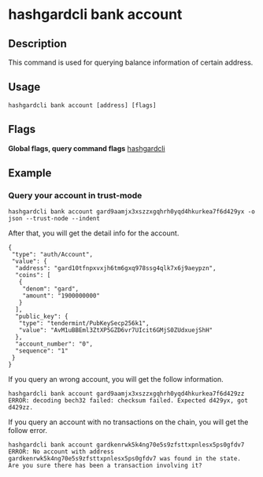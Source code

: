 # hashgardcli bank account

## Description

This command is used for querying balance information of certain address.


## Usage

```shell
hashgardcli bank account [address] [flags]
```

## Flags

**Global flags, query command flags** [hashgardcli](../README.md)

## Example

### Query your account in trust-mode

```shell
hashgardcli bank account gard9aamjx3xszzxgqhrh0yqd4hkurkea7f6d429yx -o json --trust-node --indent
```

After that, you will get the detail info for the account.

```shell
{
 "type": "auth/Account",
 "value": {
  "address": "gard10tfnpxvxjh6tm6gxq978ssg4qlk7x6j9aeypzn",
  "coins": [
   {
    "denom": "gard",
    "amount": "1900000000"
   }
  ],
  "public_key": {
   "type": "tendermint/PubKeySecp256k1",
   "value": "AvM1uBBEml3ZtXP5GZD6vr7UIcit6GMjS0ZUdxuejShH"
  },
  "account_number": "0",
  "sequence": "1"
 }
}
```
If you query an wrong account, you will get the follow information.
```shell
hashgardcli bank account gard9aamjx3xszzxgqhrh0yqd4hkurkea7f6d429zz
ERROR: decoding bech32 failed: checksum failed. Expected d429yx, got d429zz.
```
If you query an account with no transactions on the chain, you will get the follow error.
```shell
hashgardcli bank account gardkenrwk5k4ng70e5s9zfsttxpnlesx5ps0gfdv7
ERROR: No account with address gardkenrwk5k4ng70e5s9zfsttxpnlesx5ps0gfdv7 was found in the state.
Are you sure there has been a transaction involving it?
```
